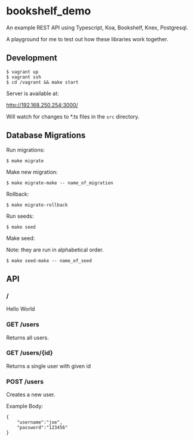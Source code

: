 # bookshelf_demo

An example REST API using Typescript, Koa, Bookshelf, Knex, Postgresql.

A playground for me to test out how these libraries work together.

## Development

```
$ vagrant up
$ vagrant ssh
$ cd /vagrant && make start
```

Server is available at:

http://192.168.250.254:3000/

Will watch for changes to *.ts files in the `src` directory.

## Database Migrations

Run migrations:

```
$ make migrate
```

Make new migration:

```
$ make migrate-make -- name_of_migration
```

Rollback:

```
$ make migrate-rollback
```

Run seeds:

```
$ make seed
```

Make seed:

Note: they are run in alphabetical order.

```
$ make seed-make -- name_of_seed
```

## API

### /

Hello World

### GET /users

Returns all users.

### GET /users/{id}

Returns a single user with given id

### POST /users

Creates a new user.

Example Body:
```
{
    "username":"joe",
    "password":"123456"
}
```